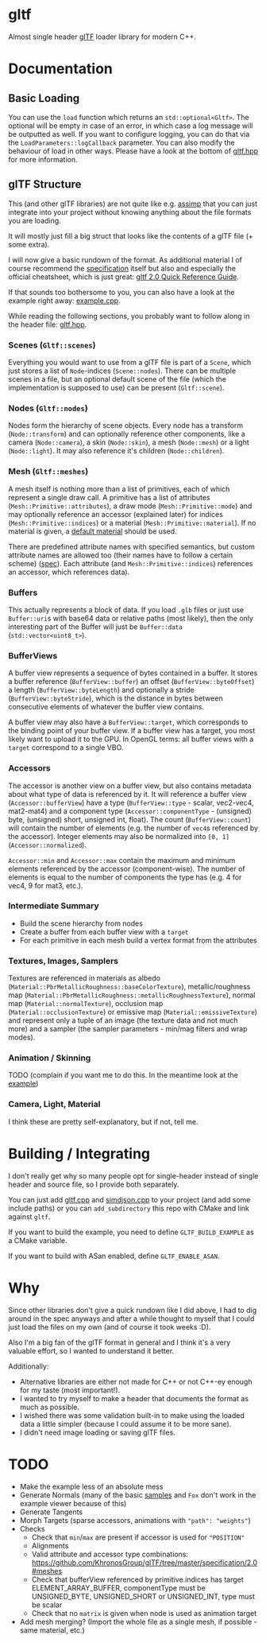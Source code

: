 # gltf
Almost single header [glTF](https://github.com/KhronosGroup/glTF/tree/master/specification/2.0) loader library for modern C++.

# Documentation
## Basic Loading
You can use the `load` function which returns an `std::optional<Gltf>`. The optional will be empty in case of an error, in which case a log message will be outputted as well. If you want to configure logging, you can do that via the `LoadParameters::logCallback` parameter. You can also modify the behaviour of load in other ways. Please have a look at the bottom of [gltf.hpp](gltf.hpp) for more information.

## glTF Structure
This (and other glTF libraries) are not quite like e.g. [assimp](https://github.com/assimp/assimp) that you can just integrate into your project without knowing anything about the file formats you are loading.

It will mostly just fill a big struct that looks like the contents of a glTF file (+ some extra).

I will now give a basic rundown of the format. As additional material I of course recommend the [specification](https://github.com/KhronosGroup/glTF/tree/master/specification/2.0) itself but also and especially the official cheatsheet, which is just great: [gltf 2.0 Quick Reference Guide](https://github.com/KhronosGroup/glTF/tree/master/specification/2.0).

If that sounds too bothersome to you, you can also have a look at the example right away: [example.cpp](example/example.cpp).

While reading the following sections, you probably want to follow along in the header file: [gltf.hpp](gltf.hpp).

### Scenes (`Gltf::scenes`)
Everything you would want to use from a glTF file is part of a `Scene`, which just stores a list of `Node`-indices (`Scene::nodes`). There can be multiple scenes in a file, but an optional default scene of the file (which the implementation is supposed to use) can be present (`Gltf::scene`).

### Nodes (`Gltf::nodes`)
Nodes form the hierarchy of scene objects. Every node has a transform (`Node::transform`) and can optionally reference other components, like a camera (`Node::camera`), a skin (`Node::skin`), a mesh (`Node::mesh`) or a light (`Node::light`). It may also reference it's children (`Node::children`).

### Mesh (`Gltf::meshes`)
A mesh itself is nothing more than a list of primitives, each of which represent a single draw call.
A primitive has a list of attributes (`Mesh::Primitive::attributes`), a draw mode (`Mesh::Primitive::mode`) and may optionally reference an accessor (explained later) for indices (`Mesh::Primitive::indices`) or a material (`Mesh::Primitive::material`). If no material is given, a [default material](https://github.com/KhronosGroup/glTF/tree/master/specification/2.0#default-material) should be used.

There are predefined attribute names with specified semantics, but custom attribute names are allowed too (their names have to follow a certain scheme) ([spec](https://github.com/KhronosGroup/glTF/tree/master/specification/2.0#meshes)). Each attribute (and `Mesh::Primitive::indices`) references an accessor, which references data).

### Buffers
This actually represents a block of data. If you load `.glb` files or just use `Buffer::uri`s with base64 data or relative paths (most likely), then the only interesting part of the Buffer will just be `Buffer::data` (`std::vector<uint8_t>`).

### BufferViews
A buffer view represents a sequence of bytes contained in a buffer. It stores a buffer reference (`BufferView::buffer`) an offset (`BufferView::byteOffset`) a length (`BufferView::byteLength`) and optionally a stride (`BufferView::byteStride`), which is the distance in bytes between consecutive elements of whatever the buffer view contains.

A buffer view may also have a `BufferView::target`, which corresponds to the binding point of your buffer view. If a buffer view has a target, you most likely want to upload it to the GPU. In OpenGL terms: all buffer views with a `target` correspond to a single VBO.

### Accessors
The accessor is another view on a buffer view, but also contains metadata about what type of data is referenced by it. It will reference a buffer view (`Accessor::bufferView`) have a type (`BufferView::type` - scalar, vec2-vec4, mat2-mat4) and a component type (`Accessor::componentType` - (unsigned) byte, (unsigned) short, unsigned int, float). The count (`BufferView::count`) will contain the number of elements (e.g. the number of `vec4`s referenced by the accessor). Integer elements may also be normalized into `[0, 1]` (`Accessor::normalized`).

`Accessor::min` and `Accessor::max` contain the maximum and minimum elements referenced by the accessor (component-wise). The number of elements is equal to the number of components the type has (e.g. 4 for vec4, 9 for mat3, etc.).

### Intermediate Summary
* Build the scene hierarchy from nodes
* Create a buffer from each buffer view with a `target`
* For each primitive in each mesh build a vertex format from the attributes

### Textures, Images, Samplers
Textures are referenced in materials as albedo (`Material::PbrMetallicRoughness::baseColorTexture`), metallic/roughness map (`Material::PbrMetallicRoughness::metallicRoughnessTexture`), normal map (`Material::normalTexture`), occlusion map (`Material::occlusionTexture`) or emissive map (`Material::emissiveTexture`) and represent only a tuple of an image (the texture data and not much more) and a sampler (the sampler parameters - min/mag filters and wrap modes).

### Animation / Skinning
TODO (complain if you want me to do this. In the meantime look at the [example](example/example.cpp))

### Camera, Light, Material
I think these are pretty self-explanatory, but if not, tell me.

# Building / Integrating
I don't really get why so many people opt for single-header instead of single header and source file, so I provide both separately.

You can just add [gltf.cpp](gltf.cpp) and [simdjson.cpp](simdjson/singleheader/simdjson.cpp) to your project (and add some include paths) or you can `add_subdirectory` this repo with CMake and link against `gltf`.

If you want to build the example, you need to define `GLTF_BUILD_EXAMPLE` as a CMake variable.

If you want to build with ASan enabled, define `GLTF_ENABLE_ASAN`.

# Why
Since other libraries don't give a quick rundown like I did above, I had to dig around in the spec anyways and after a while thought to myself that I could just load the files on my own (and of course it took weeks :D).

Also I'm a big fan of the glTF format in general and I think it's a very valuable effort, so I wanted to understand it better.

Additionally:
* Alternative libraries are either not made for C++ or not C++-ey enough for my taste (most important!).
* I wanted to try myself to make a header that documents the format as much as possible.
* I wished there was some validation built-in to make using the loaded data a little simpler (because I could assume it to be more sane).
* I didn't need image loading or saving glTF files.

# TODO
* Make the example less of an absolute mess
* Generate Normals (many of the basic [samples](https://github.com/KhronosGroup/glTF-Sample-Models) and `Fox` don't work in the example viewer because of this)
* Generate Tangents
* Morph Targets (sparse accessors, animations with `"path": "weights"`)
* Checks
  - Check that `min`/`max` are present if accessor is used for `"POSITION"`
  - Alignments
  - Valid attribute and accessor type combinations: https://github.com/KhronosGroup/glTF/tree/master/specification/2.0#meshes
  - Check that bufferView referenced by primitive.indices has target ELEMENT_ARRAY_BUFFER, componentType must be UNSIGNED_BYTE, UNSIGNED_SHORT or UNSIGNED_INT, type must be scalar
  - Check that no `matrix` is given when node is used as animation target
* Add mesh merging? (Import the whole file as a single mesh, if possible - same material, etc.)
